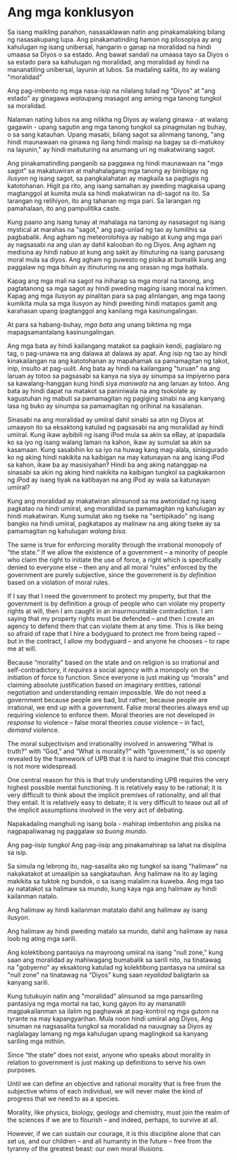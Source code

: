 # Ang mga konklusyon

Sa isang maikling panahon, nasasaklawan natin ang pinakamalaking bilang ng nasasakupang lupa. Ang pinakamatinding hamon ng pilosopiya ay ang kahulugan ng isang unibersal, hangarin o ganap na moralidad na hindi umaasa sa Diyos o sa estado. Ang bawat sandali na umaasa tayo sa Diyos o sa estado para sa kahulugan ng moralidad, ang moralidad ay hindi na mananatiling unibersal, layunin at lubos. Sa madaling salita, ito ay walang "moralidad"

Ang pag-imbento ng mga nasa-isip na nilalang tulad ng "Diyos" at "ang estado" ay ginagawa *wala*upang masagot ang aming mga tanong tungkol sa moralidad.

Nalaman nating lubos na ang nilikha ng Diyos ay walang ginawa - at walang gagawin - upang sagutin ang mga tanong tungkol sa pinagmulan ng buhay, o sa sang katauhan. Upang masabi, bilang sagot sa alinmang tanong, "ang hindi maunawaan na ginawa ng ilang hindi maiisip na bagay sa di-matukoy na layunin," ay hindi maituturing na anumang uri ng makatwirang sagot.

Ang pinakamatinding panganib sa paggawa ng hindi maunawaan na "mga sagot" sa makatuwiran at mahahalagang mga tanong ay binibigay ng *ilusyon* ng isang sagot, sa pangkalahatan ay magkaila sa pagtugis ng katotohanan. Higit pa rito, ang isang samahan ay pweding magkaisa upang magtanggol at kumita mula sa hindi makatwiran na di-sagot na ito. Sa larangan ng relihiyon, ito ang tahanan ng mga pari. Sa larangan ng pamahalaan, ito ang pampulitika caste.

Kung paano ang isang tunay at mahalaga na tanong ay nasasagot ng isang mystical at marahas na "sagot," ang pag-unlad ng tao ay lumilihis sa pagbabalik. Ang agham ng meteorolohiya ay nabigo at kung ang mga pari ay nagsasabi na ang ulan ay dahil kalooban ito ng Diyos. Ang agham ng medisina ay hindi nabuo at kung ang sakit ay itinuturing na isang parusang moral mula sa diyos. Ang agham ng puwesto ng pisika at bumalik kung ang paggalaw ng mga bituin ay itinuturing na ang orasan ng mga bathala.

Kapag ang mga mali na sagot na iniharap sa mga moral na tanong, ang pagtatanong sa mga sagot ay hindi pweding maging isang moral na krimen. Kapag ang mga ilusyon ay pinalitan para sa pag alinlangan, ang mga taong kumikita mula sa mga ilusyon ay hindi pweding hindi matapos gamit ang karahasan upang ipagtanggol ang kanilang mga kasinungalingan.

At para sa habang-buhay, *mga bata* ang unang biktima ng mga mapagsamantalang kasinungalingan.

Ang mga bata ay hindi kailangang matakot sa pagkain kendi, paglalaro ng tag, o pag-unawa na ang dalawa at dalawa ay apat. Ang isip ng tao ay hindi kinakailangan na ang katotohanan ay mapahamak sa pamamagitan ng takot, inip, insulto at pag-uulit. Ang bata ay hindi na kailangang "turuan" na ang laruan ay totoo sa pagsasabi sa kanya na siya ay sinumpa sa impiyerno para sa kawalang-hanggan kung hindi siya *maniwala* na ang laruan ay totoo. Ang bata ay hindi dapat na matakot sa paniniwala na ang tsokolate ay kagustuhan ng mabuti sa pamamagitan ng pagiging sinabi na ang kanyang lasa ng buko ay sinumpa sa pamamagitan ng orihinal na kasalanan.

Sinasabi na ang moralidad ay umiiral dahil sinabi sa atin ng Diyos at umaayon ito sa eksaktong katulad ng pagsasabi na ang moralidad ay hindi umiiral. Kung ikaw aybibili ng isang iPod mula sa akin sa eBay, at ipapadala ko sa iyo ng isang walang laman na kahon, ikaw ay sumulat sa akin sa kasamaan. Kung sasabihin ko sa iyo na huwag kang mag-alala, sinisigurado ko ng aking hindi nakikita na kaibigan na may katunayan na ang isang iPod sa kahon, ikaw ba ay masisiyahan? Hindi ba ang aking natanggap na sinasabi sa akin ng aking hind nakikita na kaibigan tungkol sa pagkakaroon ng iPod ay isang tiyak na katibayan na ang iPod ay wala sa katunayan umiiral?

Kung ang moralidad ay makatwiran alinsunod sa ma awtoridad ng isang pagkatao na hindi umiiral, ang moralidad sa pamamagitan ng kahulugan ay hindi makatwiran. Kung sumulat ako ng tseke na "sertipikado" ng isang bangko na hindi umiiral, pagkatapos ay malinaw na ang aking tseke ay sa pamamagitan ng kahulugan *walang bisa*.

The same is true for enforcing morality through the irrational monopoly of “the state.” If we allow the existence of a government – a minority of people who claim the right to initiate the use of force, a right which is specifically denied to everyone else – then any and all moral “rules” enforced by the government are purely subjective, since the government is *by definition* based on a violation of moral rules.

If I say that I need the government to protect my property, but that the government is by definition a group of people who can violate my property rights at will, then I am caught in an insurmountable contradiction. I am saying that my property rights must be defended – and then I create an agency to defend them that can violate them at any time. This is like being so afraid of rape that I hire a bodyguard to protect me from being raped – but in the contract, I allow my bodyguard – and anyone he chooses – to rape me at will.

Because “morality” based on the state and on religion is so irrational and self-contradictory, it *requires* a social agency with a monopoly on the initiation of force to function. Since everyone is just making up “morals” and claiming absolute justification based on imaginary entities, rational negotiation and understanding remain impossible. We do not need a government because people are bad, but rather, because people are irrational, we end up with a government. False moral theories always end up requiring violence to enforce them. Moral theories are not developed in *response* to violence – false moral theories *cause* violence – in fact, *demand* violence.

The moral subjectivism and irrationality involved in answering “What is truth?” with “God,” and “What is morality?” with “government,” is so openly revealed by the framework of UPB that it is hard to imagine that this concept is not more widespread.

One central reason for this is that truly understanding UPB requires the very highest possible mental functioning. It is relatively easy to be rational; it is very difficult to think about the implicit premises of rationality, and all that they entail. It is relatively easy to debate; it is very difficult to tease out all of the implicit assumptions involved in the very act of debating.

Napakadaling manghuli ng isang bola - mahirap imbentohin ang pisika na nagpapaliwanag ng paggalaw *sa buong mundo*.

Ang pag-iisip *tungkol* Ang pag-iisip ang pinakamahirap sa lahat na disiplina sa isip.

Sa simula ng lebrong ito, nag-sasalita ako ng tungkol sa isang "halimaw" na nakakatakot at umaalipin sa sangkatauhan. Ang halimaw na ito ay laging makikita sa tuktok ng bundok, o sa isang malalim na kuweba. Ang mga tao ay natatakot sa halimaw sa mundo, kung kaya nga ang halimaw ay hindi kailanman natalo.

Ang halimaw ay hindi kailanman matatalo dahil ang halimaw ay isang ilusyon.

Ang halimaw ay hindi pweding matalo sa mundo, dahil ang halimaw ay nasa loob ng ating mga sarili.

Ang kolektibong pantasiya na mayroong umiiral na isang "null zone," kung saan ang moralidad ay mahiwagang bumabalik sa sarili nito, na tinatawag na "gobyerno" ay eksaktong katulad ng kolektibong pantasya na umiiral sa "null zone" na tinatawag na "Diyos" kung saan *reyalidad* baligtarin sa kanyang sarili.

Kung tutukuyin natin ang "moralidad" alinsunod sa mga pansariling pantasiya ng mga mortal na tao, kung gayon ito ay mananatili magpakailanman sa ilalim ng paghawak at pag-kontrol ng mga gutom na tyrante na may kapangyarihan. Mula noon hindi umiiral ang Diyos, Ang sinuman na nagsasalita tungkol sa moralidad na nauugnay sa Diyos ay naglalagay lamang ng mga kahulugan upang maglingkod sa kanyang sariling mga mithiin.

Since “the state” does not exist, anyone who speaks about morality in relation to government is just making up definitions to serve his own purposes.

Until we can define an objective and rational morality that is free from the subjective whims of each individual, we will never make the kind of progress that we need to as a species.

Morality, like physics, biology, geology and chemistry, must join the realm of the sciences if we are to flourish – and indeed, perhaps, to survive at all.

However, if we can sustain our courage, it is this discipline alone that can set us, and our children – and all humanity in the future – free from the tyranny of the greatest beast: our own moral illusions.